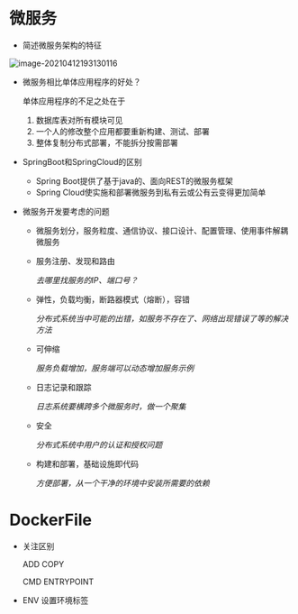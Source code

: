 # 微服务

* 简述微服务架构的特征

![image-20210412193130116](https://cyzblog.oss-cn-beijing.aliyuncs.com/image-20210412193130116.png)





* 微服务相比单体应用程序的好处？

	单体应用程序的不足之处在于

	1. 数据库表对所有模块可见
	2. 一个人的修改整个应用都要重新构建、测试、部署
	3. 整体复制分布式部署，不能拆分按需部署



* SpringBoot和SpringCloud的区别
	* Spring Boot提供了基于java的、面向REST的微服务框架
	* Spring Cloud使实施和部署微服务到私有云或公有云变得更加简单



* 微服务开发要考虑的问题
	* 微服务划分，服务粒度、通信协议、接口设计、配置管理、使用事件解耦微服务
	
	* 服务注册、发现和路由
	
		*去哪里找服务的IP、端口号？*
	
	* 弹性，负载均衡，断路器模式（熔断），容错
	
		*分布式系统当中可能的出错，如服务不存在了、网络出现错误了等的解决方法*
	
	* 可伸缩
	
		*服务负载增加，服务端可以动态增加服务示例*
	
	* 日志记录和跟踪
	
		*日志系统要横跨多个微服务时，做一个聚集*
	
	* 安全
	
		*分布式系统中用户的认证和授权问题*
	
	* 构建和部署，基础设施即代码
	
		*方便部署，从一个干净的环境中安装所需要的依赖*





# DockerFile

* 关注区别

	ADD COPY

	CMD ENTRYPOINT

* ENV 设置环境标签